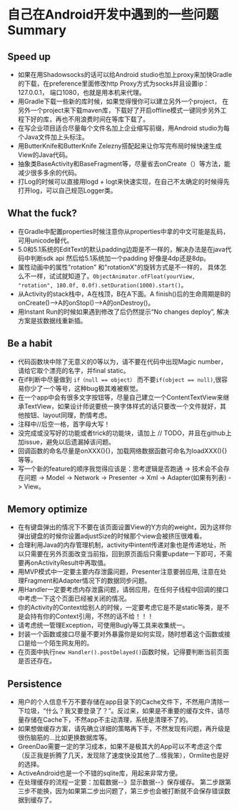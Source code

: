# 自己在Android开发中遇到的一些问题Summary

## Speed up
- 如果在用Shadowsocks的话可以给Android studio也加上proxy来加快Gradle的下载，在preference里面修改http Proxy方式为socks并且设置ip：127.0.0.1， 端口1080，也就是用本机来代理。
- 用Gradle下载一些新的库时候，如果觉得慢你可以建立另外一个project， 在另外一个project来下载maven库，下载好了开启offline模式一键同步另外工程下好的库，再也不用浪费时间在等库下载了。
- 在写企业项目适合尽量每个文件名加上企业缩写前缀，用Android studio为每个Java文件加上头标注。
- 用ButterKnife和ButterKnife Zelezny搭配起来让你写完布局时候快速生成View的Java代码。
- 抽象类BaseActivity和BaseFragment等，尽量省去onCreate（）等方法，能减少很多多余的代码。
- 打Log的时候可以直接用logd + logt来快速实现，在自己不太确定的时候得先打开log，可以自己规范Logger类。

## What the fuck?
- 在Gradle中配置properties时候注意你从properties中拿的中文可能是乱码，可用unicode替代。
- 5.0和5.1系统的EditText的默认padding边距是不一样的，解决办法是在java代码中判断sdk api 然后给5.1系统加一个padding 好像是4dp还是8dp。
- 属性动画中的属性"rotation" 和"rotationX"的旋转方式是不一样的， 具体怎么不一样，试试就知道了。`ObjectAnimator.ofFloat(yourView, "rotation", 180.0f, 0.0f).setDuration(1000).start()`。
- 从Activity的stack栈中，A在栈顶，B在A下面。A finish()后的生命周期是B的onCreate()-->A的onStop()-->A的onDestroy()。
- 用Instant Run的时候如果遇到修改了后仍然提示“No changes deploy”, 解决方案是拔数据线重新插。

## Be a habit
- 代码函数块中除了无意义的0等以为，请不要在代码中出现Magic number，请给它取个漂亮的名字，并final static。
- 在if判断中尽量做到 `if（null == object）` 而不要`if(object == null)`,很容易你少了一个等号，这种bug极其难被察觉。
- 在一个app中会有很多文字按钮等，尽量自己建立一个ContentTextView来继承TextView，如果设计师说要统一换字体样式的话只要改一个文件就好，其他按钮、layout同理，酌情考虑。
- 注释中//后空一格，首字母大写！
- 没完成或没写好的功能或者trick的功能块，请加上 // TODO，并且在github上加issue，避免以后遗漏掉该问题。
- 回调函数的命名尽量是onXXX(){}，加载网络数据函数可命名为loadXXX(){}等等。
- 写一个新的feature的顺序我觉得应该是：思考逻辑是否跑通 -> 技术会不会存在问题 -> Model -> Network -> Presenter -> Xml -> Adapter(如果有列表) -> View。

## Memory optimize
- 在有键盘弹出的情况下不要在该页面设置View的Y方向的weight，因为这样你弹出键盘的时候你设置adjustSize的时候那个view会被挤压很难看。
- 合理利用Java的内存管理机制，activity中intent传递对象也是传递地址，所以只需要在另外页面改变当前指，回到原页面后只需要update一下即可，不需要再onActivityResult中再取值。
- 用MVP模式中一定要主要内存泄露问题，Presenter注意要弱应用, 注意在处理Fragment和Adapter情况下的数据同步问题。
- 用Handler一定要考虑内存泄露问题，请弱应用，在任何子线程中回调的接口中考虑一下这个页面已经被关闭的情况。
- 你的Activity的Context给别人的时候，一定要考虑它是不是static等类，是不是会持有你的Context引用，不然的话不给！！！
- 请考虑统一管理Exception，可使用Bugly等工具来收集统一。
- 封装一个函数或接口尽量不要对外暴露你是如何实现，随时想着这个函数或接口是给一个陌生网友用的。
- 在页面中执行`new Handler().postDelayed()`函数时候，记得要判断当前页面是否还存在。


## Persistence
- 用户的个人信息千万不要存储在app目录下的Cache文件下，不然用户清除一下垃圾，“什么？我又要登录了？”。反过来，如果是不重要的缓存文件，请尽量存储在Cache下，不然app不主动清理，系统是清理不了的。
- 如果想做缓存方案，请先确立详细的策略再下手，不然发现有问题，再升级是很伤脑筋的...比如更换数据库等。
- GreenDao需要一定的学习成本，如果不是极其大的App可以不考虑这个库（反正我是折腾了几天，发现除了速度快没其他了...怪我笨），Ormlite也是好的选择。
- ActiveAndroid也是一个不错的sqlite库，用起来非常方便。
- 在处理缓存的流程一定要：加载数据--》显示数据--》保存缓存。   第二步跟第三步不能换，因为如果第二步出问题了，第三步也会被打断就不会保存错误数据到缓存了。
